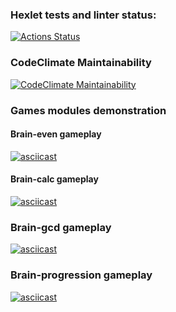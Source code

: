 ### Hexlet tests and linter status:
[![Actions Status](https://github.com/itroxa/python-project-49/workflows/hexlet-check/badge.svg)](https://github.com/itroxa/python-project-49/actions)
### CodeClimate Maintainability
[![CodeClimate Maintainability](https://api.codeclimate.com/v1/badges/6cc531d28c4f258d66dd/maintainability)](https://codeclimate.com/github/itroxa/python-project-49/maintainability)
### Games modules demonstration
#### Brain-even gameplay
[![asciicast](https://asciinema.org/a/dmKIbAZa6dxd7Yy7hMQkN3fuY.svg)](https://asciinema.org/a/dmKIbAZa6dxd7Yy7hMQkN3fuY)
#### Brain-calc gameplay
[![asciicast](https://asciinema.org/a/iqZIMVeGwWiqLIWsC5PVQFUmr.svg)](https://asciinema.org/a/iqZIMVeGwWiqLIWsC5PVQFUmr)
### Brain-gcd gameplay
[![asciicast](https://asciinema.org/a/vNwVZBDPrimH0HyN8HcnvBfQu.svg)](https://asciinema.org/a/vNwVZBDPrimH0HyN8HcnvBfQu)
### Brain-progression gameplay
[![asciicast](https://asciinema.org/a/kjPx5WD4vsQ2miQOjIigYxWgk.svg)](https://asciinema.org/a/kjPx5WD4vsQ2miQOjIigYxWgk)
